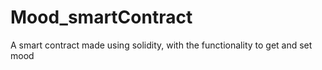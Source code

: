 # Mood_smartContract

A smart contract made using solidity, with the functionality to get and set mood
